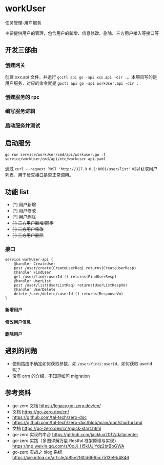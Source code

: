# workUser
任务管理-用户服务

主要提供用户的管理，包含用户的新增、信息修改、删除、三方用户接入等接口等


## 开发三部曲
### 创建网关
创建 xxx.api 文件，并运行 `goctl api go -api xxx.api -dir .`。本项目写的是用户服务，对应的命令就是 `goctl api go -api workUser.api -dir .`

### 创建服务的 rpc
### 编写服务逻辑
### 启动服务并测试

## 启动服务

```shell
go run service/workUser/cmd/api/workuser.go -f service/workUser/cmd/api/etc/workuser-api.yaml
```

通过 `curl --request POST 'http://127.0.0.1:8001/user/list'` 可以获取用户列表，用于检查接口是否正常调用。

## 功能 list
* [*] 用户新增
* [*] 用户修改
* [*] 用户删除
* ~~[ ] 三方用户新增/同步~~
* ~~[ ] 三方用户修改~~
* ~~[ ] 三方用户删除~~

### 接口

```
service workUser-api {
	@handler CreateUser
	post /user/create(CreateUserReq) returns(CreateUserResp)
	@handler FindUser
	get /user/find/:userId () returns(FindUserResp)
	@handler UserList
	post /user/list(UserListReq) returns(UserListRespVo)
	@handler UserDelete
	delete /user/delete/:userId () returns(ResponseVo)
}
```

#### 新增用户

#### 修改用户信息
#### 删除用户

## 遇到的问题
* 使用路由不确定如何获取参数，如 `/user/find/:userId`，如何获取 userId 呢？
* 没有 orm 的介绍，不知道如何 migration

## 参考资料
* go-zero 文档 https://legacy.go-zero.dev/cn/
* 文档 https://go-zero.dev/cn/
* https://github.com/tal-tech/zero-doc
* https://github.com/tal-tech/zero-doc/blob/main/doc/shorturl.md
* 文档 https://go-zero.dev/cn/quick-start.html 
* go-zero 实现的中台 https://github.com/jackluo2012/datacenter
* go-zero 实践（多图详解万星 Restful 框架原理与实现） https://mp.weixin.qq.com/s/0cJj_H5kUJjYdz2btBbGWA
* go-zero 实战之 blog 系统 https://xie.infoq.cn/article/d85e2f60d6665c7513e9b4846
